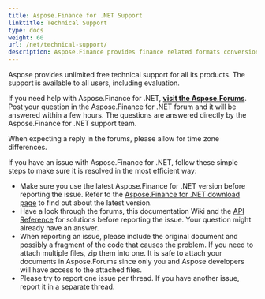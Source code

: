```yaml
---
title: Aspose.Finance for .NET Support
linktitle: Technical Support
type: docs
weight: 60
url: /net/technical-support/
description: Aspose.Finance provides finance related formats conversions to XBRL, iXBRL(inline XBRL), XSLX, OFX formats. Popular file formats supported include XBRL, iXBRL(inline XBRL), XSLX, OFX, OFX version 1.
---
```


Aspose provides unlimited free technical support for all its products. The support is available to all users, including evaluation.

If you need help with Aspose.Finance for .NET, [**visit the Aspose.Forums**](https://forum.aspose.com/c/finance/43). Post your question in the Aspose.Finance for .NET forum and it will be answered within a few hours. The questions are answered directly by the Aspose.Finance for .NET support team.

When expecting a reply in the forums, please allow for time zone differences.

If you have an issue with Aspose.Finance for .NET, follow these simple steps to make sure it is resolved in the most efficient way:

- Make sure you use the latest Aspose.Finance for .NET version before reporting the issue. Refer to the [Aspose.Finance for .NET download page](https://www.nuget.org/packages/Aspose.Finance/) to find out about the latest version.
- Have a look through the forums, this documentation Wiki and the [API Reference](https://reference.aspose.com/finance/net) for solutions before reporting the issue. Your question might already have an answer.
- When reporting an issue, please include the original document and possibly a fragment of the code that causes the problem. If you need to attach multiple files, zip them into one. It is safe to attach your documents in Aspose.Forums since only you and Aspose developers will have access to the attached files.
- Please try to report one issue per thread. If you have another issue, report it in a separate thread.

